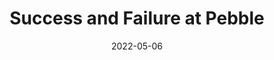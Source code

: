 ---
title: 'Success and Failure at Pebble'
link: https://medium.com/@ericmigi/why-pebble-failed-d7be937c6232
description: We launched Pebble on Kickstarter 10 years ago today! It was an amazing ride and I learned a lot from the experience. Story time!
tags: [product development, startups, reading]
content-type: reading
date: 2022-05-06
---